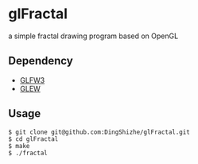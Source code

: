 # glFractal
a simple fractal drawing program based on OpenGL

## Dependency

- [GLFW3](http://www.glfw.org/download.html)
- [GLEW](http://glew.sourceforge.net/) 

## Usage

```
$ git clone git@github.com:DingShizhe/glFractal.git
$ cd glFractal
$ make
$ ./fractal
```


